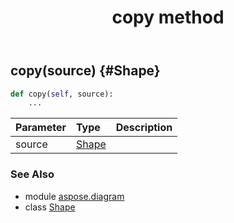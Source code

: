 ﻿---
title: copy method
second_title: Aspose.Diagram for Python via .NET API References
description: 
type: docs
weight: 60
url: /python-net/aspose.diagram/shape/copy/
is_root: false
---

## copy(source) {#Shape}



```python
def copy(self, source):
    ...
```


| Parameter | Type | Description |
| :- | :- | :- |
| source | [Shape](/diagram/python-net/aspose.diagram/shape) |  |



### See Also
* module [aspose.diagram](../../)
* class [Shape](/diagram/python-net/aspose.diagram/shape)
